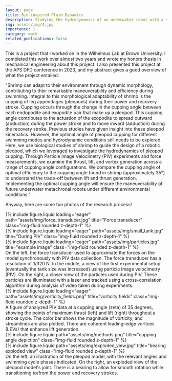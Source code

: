 ```yaml
---
layout: page
title: Bio-inspired Fluid Dynamics
description: Studying the hydrodynamics of an underwater robot with a shrimp-inspired design
img: assets/img/4.jpg
importance: 1
category: work
related_publications: false
---
```


This is a project that I worked on in the Wilhelmus Lab at Brown University. I completed this work over almost two years  and wrote my honors thesis in mechanical engineering about this project. I also presented this project at the APS DFD conference in 2023, and my abstract gives a good overview of what the project entailed:

"Shrimp can adapt to their environment through dynamic morphology, contributing to their remarkable maneuverability and efficiency during swimming. Integral to this morphological adaptability of shrimp is the cupping of leg appendages (pleopods) during their power and recovery stroke. Cupping occurs through the change in the cupping angle between each endopodite and exopodite pair that make up a pleopod. This cupping angle contributes to the actuation of the exopodite to spread outward (abduction) during the power stroke and to move inward (adduction) during the recovery stroke. Previous studies have given insight into these pleopod kinematics. However, the optimal angle of pleopod cupping for different swimming modes and hydrodynamic conditions still needs to be explored. Here, we use biological studies of shrimp to guide the design of a robotic pleopod, which we leveraged to investigate the hydrodynamics of pleopod cupping. Through Particle Image Velocimetry (PIV) experiments and force measurements, we examine the thrust, lift, and vortex generation across a range of cupping angle configurations. We compare the cupping angle of optimal efficiency to the cupping angle found in shrimp (approximately 35°) to understand the trade-off between lift and thrust generation. Implementing the optimal cupping angle will ensure the maneuverability of future underwater metachronal robots under different environmental conditions."

Anyway, here are some fun photos of the research process!

<div class="row">
    <div class="col-sm mt-3 mt-md-0">
        {% include figure.liquid loading="eager" path="assets/img/force_transducer.jpg" title="Force transducer" class="img-fluid rounded z-depth-1" %}
    </div>
    <div class="col-sm mt-3 mt-md-0">
        {% include figure.liquid loading="eager" path="assets/img/small_tank.jpg" title="During PIV" class="img-fluid rounded z-depth-1" %}
    </div>
    <div class="col-sm mt-3 mt-md-0">
        {% include figure.liquid loading="eager" path="assets/img/particles.jpg" title="example image" class="img-fluid rounded z-depth-1" %}
    </div>
</div>
<div class="caption">
    On the left, the force transducer used to approximate the forces on the model synchronously with PIV data collection. The force transducer has a resolution of 1/320 N. In the middle, a view of the first experimental setup (eventually the tank size was increased) using particle image velocimetry (PIV). On the right, a closer view of the particles used during PIV. These particles are illuminated with a laser and tracked using a cross-correlation algorithm during analysis of video taken during experiments.
</div>
<div class="row">
    <div class="col-sm mt-3 mt-md-0">
        {% include figure.liquid loading="eager" path="assets/img/vorticity_fields.png" title="vorticity fields" class="img-fluid rounded z-depth-1" %}
    </div>
</div>
<div class="caption">
    A figure of analyzed PIV data at a cupping angle (zeta) of 35 degrees, showing the points of maximum thrust (left) and lift (right) throughout a stroke cycle. The color bar shows the magnitude of vorticity, and streamlines are also plotted. There are coherent leading-edge vortices (LEVs) that enhance lift generation.
</div>


<div class="row justify-content-sm-center">
    <div class="col-sm-8 mt-3 mt-md-0">
        {% include figure.liquid path="assets/img/methods.png" title="cupping angle depiction" class="img-fluid rounded z-depth-1" %}
    </div>
    <div class="col-sm-4 mt-3 mt-md-0">
        {% include figure.liquid path="assets/img/exploded_view.jpg" title="bearing exploded view" class="img-fluid rounded z-depth-1" %}
    </div>
</div>
<div class="caption">
    On the left, an illustration of the pleopod model, with the relevant angles and swimming cycle phases indicated. On the right, an exploded view of the pleopod model's joint. There is a bearing to allow for smooth rotation while transitioning to/from the power and recovery strokes.
</div>


